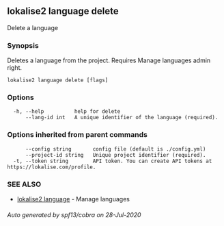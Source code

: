 ## lokalise2 language delete

Delete a language

### Synopsis

Deletes a language from the project. Requires Manage languages admin right.

```
lokalise2 language delete [flags]
```

### Options

```
  -h, --help          help for delete
      --lang-id int   A unique identifier of the language (required).
```

### Options inherited from parent commands

```
      --config string       config file (default is ./config.yml)
      --project-id string   Unique project identifier (required).
  -t, --token string        API token. You can create API tokens at https://lokalise.com/profile.
```

### SEE ALSO

* [lokalise2 language](lokalise2_language.md)	 - Manage languages

###### Auto generated by spf13/cobra on 28-Jul-2020
